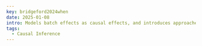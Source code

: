 ```yaml
---
key: bridgeford2024when
date: 2025-01-08
intro: Models batch effects as causal effects, and introduces approaches that leverage causal machinery to mitigate these effects.
tags:
  - Causal Inference
---
```

